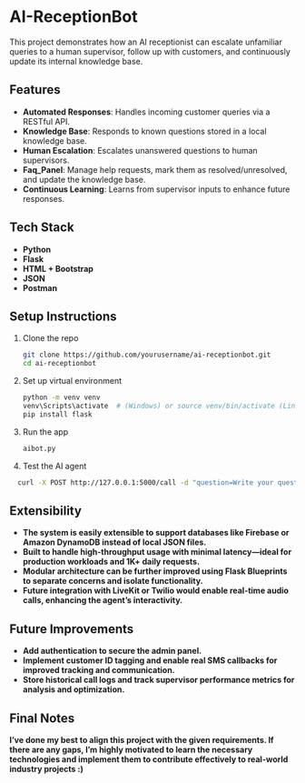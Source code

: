 # AI-ReceptionBot

This project demonstrates how an AI receptionist can escalate unfamiliar queries to a human supervisor, follow up with customers, and continuously update its internal knowledge base.

## Features
- **Automated Responses**: Handles incoming customer queries via a RESTful API.
- **Knowledge Base**: Responds to known questions stored in a local knowledge base.
- **Human Escalation**: Escalates unanswered questions to human supervisors.
- **Faq_Panel**: Manage help requests, mark them as resolved/unresolved, and update the knowledge base.
- **Continuous Learning**: Learns from supervisor inputs to enhance future responses.

## Tech Stack
- **Python**
- **Flask**
- **HTML + Bootstrap**
- **JSON**
- **Postman**

## Setup Instructions
1. Clone the repo
   ```bash
   git clone https://github.com/yourusername/ai-receptionbot.git
   cd ai-receptionbot
   ```
2. Set up virtual environment
   ```bash
   python -m venv venv
   venv\Scripts\activate  # (Windows) or source venv/bin/activate (Linux/macOS)
   pip install flask
   ```

4. Run the app
   ```bash
   aibot.py
   ```

5. Test the AI agent 
```bash
  curl -X POST http://127.0.0.1:5000/call -d "question=Write your question here?"
```

## Extensibility
- **The system is easily extensible to support databases like Firebase or Amazon DynamoDB instead of local JSON files.**
- **Built to handle high-throughput usage with minimal latency—ideal for production workloads and 1K+ daily requests.**
- **Modular architecture can be further improved using Flask Blueprints to separate concerns and isolate functionality.**
- **Future integration with LiveKit or Twilio would enable real-time audio calls, enhancing the agent’s interactivity.**

## Future Improvements
- **Add authentication to secure the admin panel.**
- **Implement customer ID tagging and enable real SMS callbacks for improved tracking and communication.**
- **Store historical call logs and track supervisor performance metrics for analysis and optimization.**

## Final Notes
**I’ve done my best to align this project with the given requirements. If there are any gaps, I’m highly motivated to learn the necessary technologies and implement them to contribute effectively to real-world industry projects :)**

